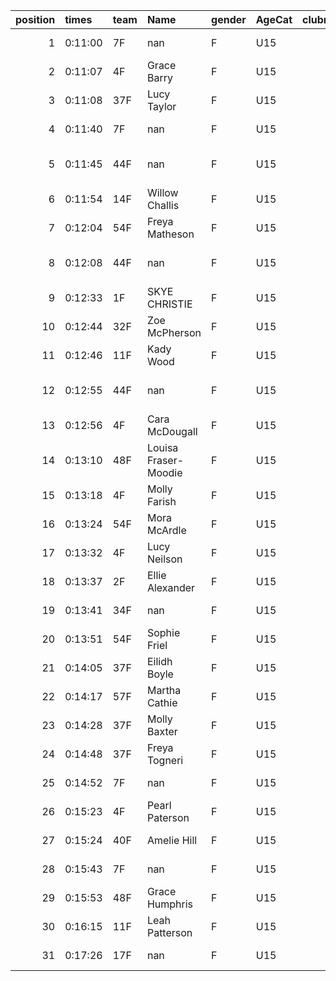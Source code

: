 |   position | times   | team   | Name                 | gender   | AgeCat   |   clubnumber | Club name           | Website                               |   finishPosition |
|-----------:|:--------|:-------|:---------------------|:---------|:---------|-------------:|:--------------------|:--------------------------------------|-----------------:|
|          1 | 0:11:00 | 7F     | nan                  | F        | U15      |            7 | Giffnock North AC   | https://www.giffnocknorth.co.uk/      |                7 |
|          2 | 0:11:07 | 4F     | Grace Barry          | F        | U15      |            4 | Inverclyde AC       | https://www.inverclydeac.org/         |                9 |
|          3 | 0:11:08 | 37F    | Lucy Taylor          | F        | U15      |           37 | Law & District AAC  | http://www.lawaac.co.uk/              |               10 |
|          4 | 0:11:40 | 7F     | nan                  | F        | U15      |            7 | Giffnock North AC   | https://www.giffnocknorth.co.uk/      |               18 |
|          5 | 0:11:45 | 44F    | nan                  | F        | U15      |           44 | North Ayrshire AAC  | https://naathletics.co.uk/            |               20 |
|          6 | 0:11:54 | 14F    | Willow Challis       | F        | U15      |           14 | Ayr Seaforth AC     | https://www.ayrseaforth.co.uk/        |               22 |
|          7 | 0:12:04 | 54F    | Freya Matheson       | F        | U15      |           54 | VP-Glasgow          | https://www.vp-glasgow.com            |               23 |
|          8 | 0:12:08 | 44F    | nan                  | F        | U15      |           44 | North Ayrshire AAC  | https://naathletics.co.uk/            |               25 |
|          9 | 0:12:33 | 1F     | SKYE CHRISTIE        | F        | U15      |            1 | East Kilbride AC    | http://www.ekac.org.uk/               |               27 |
|         10 | 0:12:44 | 32F    | Zoe McPherson        | F        | U15      |           32 | Helensburgh AAC     | https://www.helensburghaac.com/       |               29 |
|         11 | 0:12:46 | 11F    | Kady Wood            | F        | U15      |           11 | Airdrie Harriers    | http://airdrieharriers.org/           |               30 |
|         12 | 0:12:55 | 44F    | nan                  | F        | U15      |           44 | North Ayrshire AAC  | https://naathletics.co.uk/            |               32 |
|         13 | 0:12:56 | 4F     | Cara McDougall       | F        | U15      |            4 | Inverclyde AC       | https://www.inverclydeac.org/         |               33 |
|         14 | 0:13:10 | 48F    | Louisa Fraser-Moodie | F        | U15      |           48 | Springburn Harriers | https://www.springburnharriers.co.uk/ |               35 |
|         15 | 0:13:18 | 4F     | Molly Farish         | F        | U15      |            4 | Inverclyde AC       | https://www.inverclydeac.org/         |               36 |
|         16 | 0:13:24 | 54F    | Mora McArdle         | F        | U15      |           54 | VP-Glasgow          | https://www.vp-glasgow.com            |               37 |
|         17 | 0:13:32 | 4F     | Lucy Neilson         | F        | U15      |            4 | Inverclyde AC       | https://www.inverclydeac.org/         |               38 |
|         18 | 0:13:37 | 2F     | Ellie Alexander      | F        | U15      |            2 | Kilmarnock H&AC     | http://www.kilmarnockharriers.com/    |               39 |
|         19 | 0:13:41 | 34F    | nan                  | F        | U15      |           34 | Kilbarchan AAC      | https://kilbarchanaac.org.uk/         |               40 |
|         20 | 0:13:51 | 54F    | Sophie Friel         | F        | U15      |           54 | VP-Glasgow          | https://www.vp-glasgow.com            |               41 |
|         21 | 0:14:05 | 37F    | Eilidh Boyle         | F        | U15      |           37 | Law & District AAC  | http://www.lawaac.co.uk/              |               42 |
|         22 | 0:14:17 | 57F    | Martha Cathie        | F        | U15      |           57 | Whitemoss AAC       | https://whitemossaac.co.uk/           |               44 |
|         23 | 0:14:28 | 37F    | Molly Baxter         | F        | U15      |           37 | Law & District AAC  | http://www.lawaac.co.uk/              |               45 |
|         24 | 0:14:48 | 37F    | Freya Togneri        | F        | U15      |           37 | Law & District AAC  | http://www.lawaac.co.uk/              |               46 |
|         25 | 0:14:52 | 7F     | nan                  | F        | U15      |            7 | Giffnock North AC   | https://www.giffnocknorth.co.uk/      |               47 |
|         26 | 0:15:23 | 4F     | Pearl Paterson       | F        | U15      |            4 | Inverclyde AC       | https://www.inverclydeac.org/         |               48 |
|         27 | 0:15:24 | 40F    | Amelie Hill          | F        | U15      |           40 | Motherwell AC       | https://motherwellac.com/             |               49 |
|         28 | 0:15:43 | 7F     | nan                  | F        | U15      |            7 | Giffnock North AC   | https://www.giffnocknorth.co.uk/      |               51 |
|         29 | 0:15:53 | 48F    | Grace Humphris       | F        | U15      |           48 | Springburn Harriers | https://www.springburnharriers.co.uk/ |               52 |
|         30 | 0:16:15 | 11F    | Leah Patterson       | F        | U15      |           11 | Airdrie Harriers    | http://airdrieharriers.org/           |               53 |
|         31 | 0:17:26 | 17F    | nan                  | F        | U15      |           17 | Calderglen Harriers | http://www.calderglenharriers.org.uk/ |               55 |